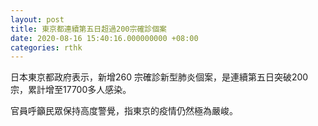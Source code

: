 ```yaml
---
layout: post
title: 東京都連續第五日超過200宗確診個案
date: 2020-08-16 15:40:16.000000000 +08:00
categories: rthk
---
```


日本東京都政府表示，新增260 宗確診新型肺炎個案，是連續第五日突破200宗，累計增至17700多人感染。

官員呼籲民眾保持高度警覺，指東京的疫情仍然極為嚴峻。
